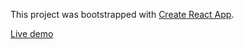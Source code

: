 This project was bootstrapped with [Create React App](https://github.com/facebook/create-react-app).


[Live demo](https://react-hotel-reservation-1080.netlify.app/)


